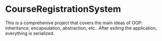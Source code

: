 # CourseRegistrationSystem
This is a comprehenive project that covers the main ideas of OOP: inheritance, encapsulation, abstraction, etc..
After exiting the application, everything is serialized.
